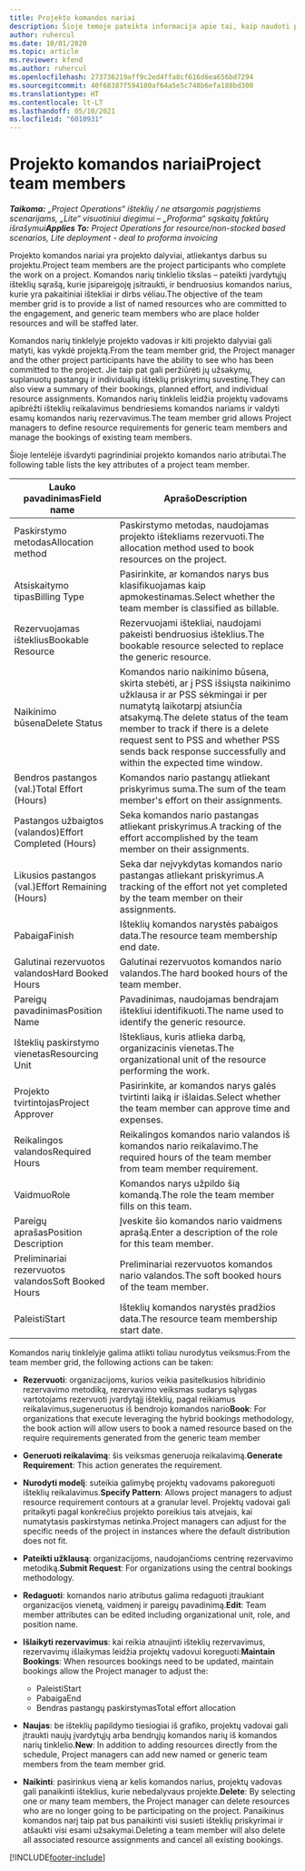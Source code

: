 ```yaml
---
title: Projekto komandos nariai
description: Šioje temoje pateikta informacija apie tai, kaip naudoti projekto komandos nario informaciją, atributus ir planavimą.
author: ruhercul
ms.date: 10/01/2020
ms.topic: article
ms.reviewer: kfend
ms.author: ruhercul
ms.openlocfilehash: 273736219aff9c2ed4ffa8cf616d6ea656bd7294
ms.sourcegitcommit: 40f68387f594180af64a5e5c748b6efa188bd300
ms.translationtype: HT
ms.contentlocale: lt-LT
ms.lasthandoff: 05/10/2021
ms.locfileid: "6010931"
---
```

# <a name="project-team-members"></a><span data-ttu-id="e418e-103">Projekto komandos nariai</span><span class="sxs-lookup"><span data-stu-id="e418e-103">Project team members</span></span>

<span data-ttu-id="e418e-104">_**Taikoma:** „Project Operations“ išteklių / ne atsargomis pagrįstiems scenarijams, „Lite“ visuotiniui diegimui – „Proforma“ sąskaitų faktūrų išrašymui_</span><span class="sxs-lookup"><span data-stu-id="e418e-104">_**Applies To:** Project Operations for resource/non-stocked based scenarios, Lite deployment - deal to proforma invoicing_</span></span>

<span data-ttu-id="e418e-105">Projekto komandos nariai yra projekto dalyviai, atliekantys darbus su projektu.</span><span class="sxs-lookup"><span data-stu-id="e418e-105">Project team members are the project participants who complete the work on a project.</span></span> <span data-ttu-id="e418e-106">Komandos narių tinklelio tikslas – pateikti įvardytųjų išteklių sąrašą, kurie įsipareigoję įsitraukti, ir bendruosius komandos narius, kurie yra pakaitiniai ištekliai ir dirbs vėliau.</span><span class="sxs-lookup"><span data-stu-id="e418e-106">The objective of the team member grid is to provide a list of named resources who are committed to the engagement, and generic team members who are place holder resources and will be staffed later.</span></span>

<span data-ttu-id="e418e-107">Komandos narių tinklelyje projekto vadovas ir kiti projekto dalyviai gali matyti, kas vykdė projektą.</span><span class="sxs-lookup"><span data-stu-id="e418e-107">From the team member grid, the Project manager and the other project participants have the ability to see who has been committed to the project.</span></span> <span data-ttu-id="e418e-108">Jie taip pat gali peržiūrėti jų užsakymų, suplanuotų pastangų ir individualių išteklių priskyrimų suvestinę.</span><span class="sxs-lookup"><span data-stu-id="e418e-108">They can also view a summary of their bookings, planned effort, and individual resource assignments.</span></span> <span data-ttu-id="e418e-109">Komandos narių tinklelis leidžia projektų vadovams apibrėžti išteklių reikalavimus bendriesiems komandos nariams ir valdyti esamų komandos narių rezervavimus.</span><span class="sxs-lookup"><span data-stu-id="e418e-109">The team member grid allows Project managers to define resource requirements for generic team members and manage the bookings of existing team members.</span></span>

<span data-ttu-id="e418e-110">Šioje lentelėje išvardyti pagrindiniai projekto komandos nario atributai.</span><span class="sxs-lookup"><span data-stu-id="e418e-110">The following table lists the key attributes of a project team member.</span></span>

| <span data-ttu-id="e418e-111">Lauko pavadinimas</span><span class="sxs-lookup"><span data-stu-id="e418e-111">Field name</span></span>          | <span data-ttu-id="e418e-112">Aprašo</span><span class="sxs-lookup"><span data-stu-id="e418e-112">Description</span></span>                                                                                                                                                                  |
|--------------------------|-----------------------------------------------------------------------------------------------------------------------------------------------------------------------------------|
| <span data-ttu-id="e418e-113">Paskirstymo metodas</span><span class="sxs-lookup"><span data-stu-id="e418e-113">Allocation method</span></span>        | <span data-ttu-id="e418e-114">Paskirstymo metodas, naudojamas projekto ištekliams rezervuoti.</span><span class="sxs-lookup"><span data-stu-id="e418e-114">The allocation method used to book resources on the project.</span></span>                                                                         |
| <span data-ttu-id="e418e-115">Atsiskaitymo tipas</span><span class="sxs-lookup"><span data-stu-id="e418e-115">Billing Type</span></span>             | <span data-ttu-id="e418e-116">Pasirinkite, ar komandos narys bus klasifikuojamas kaip apmokestinamas.</span><span class="sxs-lookup"><span data-stu-id="e418e-116">Select whether the team member is classified as billable.</span></span>                                                                                                                                       |
| <span data-ttu-id="e418e-117">Rezervuojamas išteklius</span><span class="sxs-lookup"><span data-stu-id="e418e-117">Bookable Resource</span></span>        | <span data-ttu-id="e418e-118">Rezervuojami ištekliai, naudojami pakeisti bendruosius išteklius.</span><span class="sxs-lookup"><span data-stu-id="e418e-118">The bookable resource selected to replace the generic resource.</span></span>                                                                                                                   |
| <span data-ttu-id="e418e-119">Naikinimo būsena</span><span class="sxs-lookup"><span data-stu-id="e418e-119">Delete Status</span></span>            | <span data-ttu-id="e418e-120">Komandos nario naikinimo būsena, skirta stebėti, ar į PSS išsiųsta naikinimo užklausa ir ar PSS sėkmingai ir per numatytą laikotarpį atsiunčia atsakymą.</span><span class="sxs-lookup"><span data-stu-id="e418e-120">The delete status of the team member to track if there is a delete request sent to PSS and whether PSS sends back response successfully and within the expected time window.</span></span> |
| <span data-ttu-id="e418e-121">Bendros pastangos (val.)</span><span class="sxs-lookup"><span data-stu-id="e418e-121">Total Effort (Hours)</span></span>     | <span data-ttu-id="e418e-122">Komandos nario pastangų atliekant priskyrimus suma.</span><span class="sxs-lookup"><span data-stu-id="e418e-122">The sum of the team member's effort on their assignments.</span></span>                                                                                                                         |
| <span data-ttu-id="e418e-123">Pastangos užbaigtos (valandos)</span><span class="sxs-lookup"><span data-stu-id="e418e-123">Effort Completed (Hours)</span></span> | <span data-ttu-id="e418e-124">Seka komandos nario pastangas atliekant priskyrimus.</span><span class="sxs-lookup"><span data-stu-id="e418e-124">A tracking of the effort accomplished by the team member on their assignments.</span></span>                                                                                           |
| <span data-ttu-id="e418e-125">Likusios pastangos (val.)</span><span class="sxs-lookup"><span data-stu-id="e418e-125">Effort Remaining (Hours)</span></span> | <span data-ttu-id="e418e-126">Seka dar neįvykdytas komandos nario pastangas atliekant priskyrimus.</span><span class="sxs-lookup"><span data-stu-id="e418e-126">A tracking of the effort not yet completed by the team member on their assignments.</span></span>                                                                                    |
| <span data-ttu-id="e418e-127">Pabaiga</span><span class="sxs-lookup"><span data-stu-id="e418e-127">Finish</span></span>                   | <span data-ttu-id="e418e-128">Išteklių komandos narystės pabaigos data.</span><span class="sxs-lookup"><span data-stu-id="e418e-128">The resource team membership end date.</span></span>                                                                                                                                            |
| <span data-ttu-id="e418e-129">Galutinai rezervuotos valandos</span><span class="sxs-lookup"><span data-stu-id="e418e-129">Hard Booked Hours</span></span>        | <span data-ttu-id="e418e-130">Galutinai rezervuotos komandos nario valandos.</span><span class="sxs-lookup"><span data-stu-id="e418e-130">The hard booked hours of the team member.</span></span>                                                                                                                                                                |
| <span data-ttu-id="e418e-131">Pareigų pavadinimas</span><span class="sxs-lookup"><span data-stu-id="e418e-131">Position Name</span></span>            | <span data-ttu-id="e418e-132">Pavadinimas, naudojamas bendrajam ištekliui identifikuoti.</span><span class="sxs-lookup"><span data-stu-id="e418e-132">The name used to identify the generic resource.</span></span>                                                                                                                                   |
| <span data-ttu-id="e418e-133">Išteklių paskirstymo vienetas</span><span class="sxs-lookup"><span data-stu-id="e418e-133">Resourcing Unit</span></span>          | <span data-ttu-id="e418e-134">Ištekliaus, kuris atlieka darbą, organizacinis vienetas.</span><span class="sxs-lookup"><span data-stu-id="e418e-134">The organizational unit of the resource performing the work.</span></span>                                                                                                                      |
| <span data-ttu-id="e418e-135">Projekto tvirtintojas</span><span class="sxs-lookup"><span data-stu-id="e418e-135">Project Approver</span></span>         | <span data-ttu-id="e418e-136">Pasirinkite, ar komandos narys galės tvirtinti laiką ir išlaidas.</span><span class="sxs-lookup"><span data-stu-id="e418e-136">Select whether the team member can approve time and expenses.</span></span>                                                                                                                     |
| <span data-ttu-id="e418e-137">Reikalingos valandos</span><span class="sxs-lookup"><span data-stu-id="e418e-137">Required Hours</span></span>           | <span data-ttu-id="e418e-138">Reikalingos komandos nario valandos iš komandos nario reikalavimo.</span><span class="sxs-lookup"><span data-stu-id="e418e-138">The required hours of the team member from team member requirement.</span></span>                                                                                                                       |
| <span data-ttu-id="e418e-139">Vaidmuo</span><span class="sxs-lookup"><span data-stu-id="e418e-139">Role</span></span>                     | <span data-ttu-id="e418e-140">Komandos narys užpildo šią komandą.</span><span class="sxs-lookup"><span data-stu-id="e418e-140">The role the team member fills on this team.</span></span>                                                                                                                                |
| <span data-ttu-id="e418e-141">Pareigų aprašas</span><span class="sxs-lookup"><span data-stu-id="e418e-141">Position Description</span></span>     | <span data-ttu-id="e418e-142">Įveskite šio komandos nario vaidmens aprašą.</span><span class="sxs-lookup"><span data-stu-id="e418e-142">Enter a description of the role for this team member.</span></span>                                                                                                                             |
| <span data-ttu-id="e418e-143">Preliminariai rezervuotos valandos</span><span class="sxs-lookup"><span data-stu-id="e418e-143">Soft Booked Hours</span></span>        | <span data-ttu-id="e418e-144">Preliminariai rezervuotos komandos nario valandos.</span><span class="sxs-lookup"><span data-stu-id="e418e-144">The soft booked hours of the team member.</span></span>                                                                                                                                                                 |
| <span data-ttu-id="e418e-145">Paleisti</span><span class="sxs-lookup"><span data-stu-id="e418e-145">Start</span></span>                    | <span data-ttu-id="e418e-146">Išteklių komandos narystės pradžios data.</span><span class="sxs-lookup"><span data-stu-id="e418e-146">The resource team membership start date.</span></span>                                                                                                                                          |

<span data-ttu-id="e418e-147">Komandos narių tinklelyje galima atlikti toliau nurodytus veiksmus:</span><span class="sxs-lookup"><span data-stu-id="e418e-147">From the team member grid, the following actions can be taken:</span></span>

- <span data-ttu-id="e418e-148">**Rezervuoti**: organizacijoms, kurios veikia pasitelkusios hibridinio rezervavimo metodiką, rezervavimo veiksmas sudarys sąlygas vartotojams rezervuoti įvardytąjį išteklių, pagal reikiamus reikalavimus,sugeneruotus iš bendrojo komandos nario</span><span class="sxs-lookup"><span data-stu-id="e418e-148">**Book**: For organizations that execute leveraging the hybrid bookings methodology, the book action will allow users to book a named resource based on the require requirements generated from the generic team member</span></span>
- <span data-ttu-id="e418e-149">**Generuoti reikalavimą**: šis veiksmas generuoja reikalavimą.</span><span class="sxs-lookup"><span data-stu-id="e418e-149">**Generate Requirement**: This action generates the requirement.</span></span>
- <span data-ttu-id="e418e-150">**Nurodyti modelį**: suteikia galimybę projektų vadovams pakoreguoti išteklių reikalavimus.</span><span class="sxs-lookup"><span data-stu-id="e418e-150">**Specify Pattern**: Allows project managers to adjust resource requirement contours at a granular level.</span></span> <span data-ttu-id="e418e-151">Projektų vadovai gali pritaikyti pagal konkrečius projekto poreikius tais atvejais, kai numatytasis paskirstymas netinka.</span><span class="sxs-lookup"><span data-stu-id="e418e-151">Project managers can adjust for the specific needs of the project in instances where the default distribution does not fit.</span></span>
- <span data-ttu-id="e418e-152">**Pateikti užklausą**: organizacijoms, naudojančioms centrinę rezervavimo metodiką.</span><span class="sxs-lookup"><span data-stu-id="e418e-152">**Submit Request**: For organizations using the central bookings methodology.</span></span>
- <span data-ttu-id="e418e-153">**Redaguoti**: komandos nario atributus galima redaguoti įtraukiant organizacijos vienetą, vaidmenį ir pareigų pavadinimą.</span><span class="sxs-lookup"><span data-stu-id="e418e-153">**Edit**: Team member attributes can be edited including organizational unit, role, and position name.</span></span>
- <span data-ttu-id="e418e-154">**Išlaikyti rezervavimus**: kai reikia atnaujinti išteklių rezervavimus, rezervavimų išlaikymas leidžia projektų vadovui koreguoti:</span><span class="sxs-lookup"><span data-stu-id="e418e-154">**Maintain Bookings**: When resources bookings need to be updated, maintain bookings allow the Project manager to adjust the:</span></span>

    - <span data-ttu-id="e418e-155">Paleisti</span><span class="sxs-lookup"><span data-stu-id="e418e-155">Start</span></span>
    - <span data-ttu-id="e418e-156">Pabaiga</span><span class="sxs-lookup"><span data-stu-id="e418e-156">End</span></span>
    - <span data-ttu-id="e418e-157">Bendras pastangų paskirstymas</span><span class="sxs-lookup"><span data-stu-id="e418e-157">Total effort allocation</span></span>

- <span data-ttu-id="e418e-158">**Naujas**: be išteklių papildymo tiesiogiai iš grafiko, projektų vadovai gali įtraukti naujų įvardytųjų arba bendrųjų komandos narių iš komandos narių tinklelio.</span><span class="sxs-lookup"><span data-stu-id="e418e-158">**New**: In addition to adding resources directly from the schedule, Project managers can add new named or generic team members from the team member grid.</span></span>
- <span data-ttu-id="e418e-159">**Naikinti**: pasirinkus vieną ar kelis komandos narius, projektų vadovas gali panaikinti išteklius, kurie nebedalyvaus projekte.</span><span class="sxs-lookup"><span data-stu-id="e418e-159">**Delete**: By selecting one or many team members, the Project manager can delete resources who are no longer going to be participating on the project.</span></span> <span data-ttu-id="e418e-160">Panaikinus komandos narį taip pat bus panaikinti visi susieti išteklių priskyrimai ir atšaukti visi esami užsakymai.</span><span class="sxs-lookup"><span data-stu-id="e418e-160">Deleting a team member will also delete all associated resource assignments and  cancel all existing bookings.</span></span>


[!INCLUDE[footer-include](../includes/footer-banner.md)]